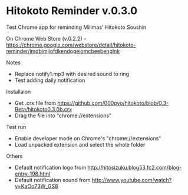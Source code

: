 Hitokoto Reminder v.0.3.0
==================
Test Chrome app for reminding Milimas' Hitokoto Soushin


On Chrome Web Store (v.0.2.2) - https://chrome.google.com/webstore/detail/hitokoto-reminder/jmdbimjiofdkendogeiomcbeebenglnk

Notes
- Replace notify1.mp3 with desired sound to ring
- Test adding daily notification

Installaion
- Get .crx file from https://github.com/000pyo/hitokoto/blob/0.3-Beta/hitokoto0.3.0b.crx
- Drag the file into "chrome://extensions"

Test run
- Enable developer mode on Chrome's "chrome://extensions"
- Load unpacked extension and select the whole folder

Others
- Default notification logo from http://hitosizuku.blog53.fc2.com/blog-entry-198.html
- Default notification sound from http://www.youtube.com/watch?v=KaOo73W_GS8
